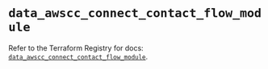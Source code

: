 # `data_awscc_connect_contact_flow_module`

Refer to the Terraform Registry for docs: [`data_awscc_connect_contact_flow_module`](https://registry.terraform.io/providers/hashicorp/awscc/0.70.0/docs/data-sources/connect_contact_flow_module).
